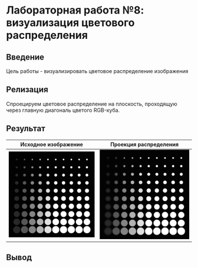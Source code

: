# Лабораторная работа №8: визуализация цветового распределения

## Введение
Цель работы - визуализировать цветовое распределение изображения


## Релизация
Спроецируем цветовое распределение на плоскость, проходящую через главную диагональ цветого RGB-куба.

## Результат

| Исходное изображение | Проекция распределения |
|----------------------|------------|
| ![](https://github.com/zhuzzzhha/misis2024s-21-03-zhukova-a-v/blob/main/images/lab_1/gr_truth_image0.png) | ![](https://github.com/zhuzzzhha/misis2024s-21-03-zhukova-a-v/blob/main/images/lab_1/segmented_image1.png) |




## Вывод
